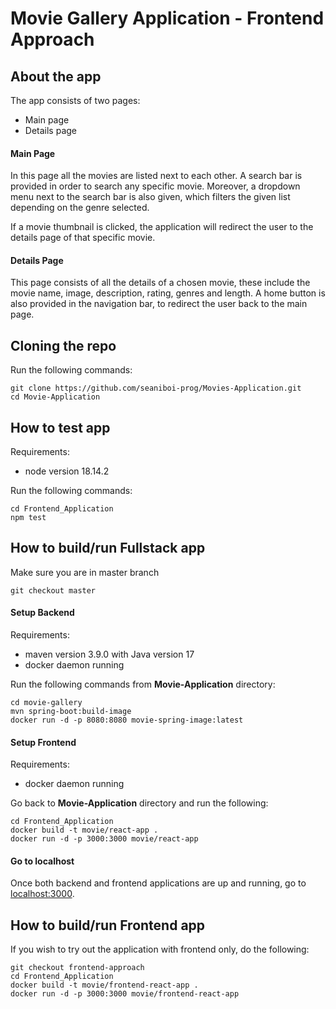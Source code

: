 # Movie Gallery Application - Frontend Approach

## About the app

The app consists of two pages:
- Main page
- Details page

#### Main Page
In this page all the movies are listed next to each other. A search bar is provided in order to search any specific movie. Moreover, a dropdown menu next to the search bar is also given, which filters the given list depending on the genre selected.

If a movie thumbnail is clicked, the application will redirect the user to the details page of that specific movie.

#### Details Page
This page consists of all the details of a chosen movie, these include the movie name, image, description, rating, genres and length. A home button is also provided in the navigation bar, to redirect the user back to the main page.

## Cloning the repo

Run the following commands:
```
git clone https://github.com/seaniboi-prog/Movies-Application.git
cd Movie-Application
```

## How to test app

Requirements:
- node version 18.14.2

Run the following commands:
```
cd Frontend_Application
npm test
```

## How to build/run Fullstack app

Make sure you are in master branch
```
git checkout master
```
#### Setup Backend
Requirements:
- maven version 3.9.0 with Java version 17
- docker daemon running

Run the following commands from **Movie-Application** directory:
```
cd movie-gallery
mvn spring-boot:build-image
docker run -d -p 8080:8080 movie-spring-image:latest
```
#### Setup Frontend
Requirements:
- docker daemon running

Go back to **Movie-Application** directory and run the following:
```
cd Frontend_Application
docker build -t movie/react-app .
docker run -d -p 3000:3000 movie/react-app
```

#### Go to localhost

Once both backend and frontend applications are up and running, go to [localhost:3000](http://localhost:3000).


## How to build/run Frontend app

If you wish to try out the application with frontend only, do the following:

```
git checkout frontend-approach
cd Frontend_Application
docker build -t movie/frontend-react-app .
docker run -d -p 3000:3000 movie/frontend-react-app
```